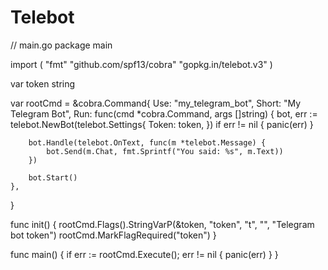 # Telebot
// main.go
package main

import (
	"fmt"
	"github.com/spf13/cobra"
	"gopkg.in/telebot.v3"
)

var token string

var rootCmd = &cobra.Command{
	Use:   "my_telegram_bot",
	Short: "My Telegram Bot",
	Run: func(cmd *cobra.Command, args []string) {
		bot, err := telebot.NewBot(telebot.Settings{
			Token: token,
		})
		if err != nil {
			panic(err)
		}

		bot.Handle(telebot.OnText, func(m *telebot.Message) {
			bot.Send(m.Chat, fmt.Sprintf("You said: %s", m.Text))
		})

		bot.Start()
	},
}

func init() {
	rootCmd.Flags().StringVarP(&token, "token", "t", "", "Telegram bot token")
	rootCmd.MarkFlagRequired("token")
}

func main() {
	if err := rootCmd.Execute(); err != nil {
		panic(err)
	}
}

